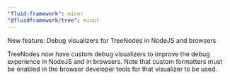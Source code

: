 ```yaml
---
"fluid-framework": minor
"@fluidframework/tree": minor
---
```


New feature: Debug visualizers for TreeNodes in NodeJS and browsers

TreeNodes now have custom debug visualizers to improve the debug experience in NodeJS and in browsers. Note that custom formatters must be enabled in the browser developer tools for that visualizer to be used.
